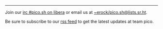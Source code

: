 <hr />

Join our [irc #pico.sh on libera](https://pico.sh) or email us
at [~erock/pico.sh@lists.sr.ht](mailto:~erock/pico.sh@lists.sr.ht).

Be sure to subscribe to our [rss feed](/rss) to get the latest updates at team
pico.
